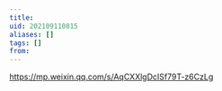 ```yaml
---
title: 
uid: 202109110815
aliases: []
tags: []
from: 
---
```

https://mp.weixin.qq.com/s/AqCXXlgDcISf79T-z6CzLg